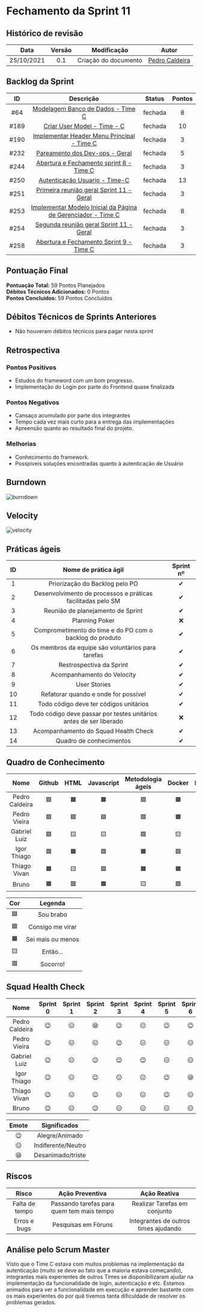 # Fechamento da Sprint 11

## Histórico de revisão

|  **Data**  | **Versão** |   **Modificação**    |                     **Autor**                      |
| :--------: | :--------: | :------------------: | :------------------------------------------------: |
| 25/10/2021 |    0.1     | Criação do documento | [Pedro Caldeira](https://github.com/PedroMoraes39) |

## Backlog da Sprint

| **ID** |                                                        **Descrição**                                                        | **Status** | **Pontos** |
| :----: | :-------------------------------------------------------------------------------------------------------------------------: | :--------: | :--------: |
|  #64   |              [ Modelagem Banco de Dados - Time C](https://github.com/fga-eps-mds/2021-1-hospitalar/issues/64)               |  fechada   |     8      |
|  #189  |                 [Criar User Model - Time - C](https://github.com/fga-eps-mds/2021-1-hospitalar/issues/189)                  |  fechada   |     10     |
|  #190  |          [Implementar Header Menu Principal - Time C](https://github.com/fga-eps-mds/2021-1-hospitalar/issues/190)          |  fechada   |     3      |
|  #232  |                [Pareamento dos Dev-ops - Geral](https://github.com/fga-eps-mds/2021-1-hospitalar/issues/232)                |  fechada   |     5      |
|  #244  |           [Abertura e Fechamento sprint 8 - Time C](https://github.com/fga-eps-mds/2021-1-hospitalar/issues/244)            |  fechada   |     3      |
|  #250  |                [Autenticação Usuario - Time-C](https://github.com/fga-eps-mds/2021-1-hospitalar/issues/250)                 |  fechada   |     13     |
|  #251  |           [Primeira reunião geral Sprint 11 - Geral](https://github.com/fga-eps-mds/2021-1-hospitalar/issues/251)           |  fechada   |     3      |
|  #253  | [Implementar Modelo Inicial da Página de Gerenciador - Time C](https://github.com/fga-eps-mds/2021-1-hospitalar/issues/253) |  fechada   |     8      |
|  #254  |           [Segunda reunião geral Sprint 11 - Geral](https://github.com/fga-eps-mds/2021-1-hospitalar/issues/254)            |  fechada   |     3      |
|  #258  |           [Abertura e Fechamento Sprint 9 - Time C ](https://github.com/fga-eps-mds/2021-1-hospitalar/issues/258)           |  fechada   |     3      |

## Pontuação Final

**Pontuação Total:** 59 Pontos Planejados <br>
**Débitos Técnicos Adicionados:** 0 Pontos <br>
**Pontos Concluídos:** 59 Pontos Concluídos <br>

## Débitos Técnicos de Sprints Anteriores

- Não houveram débitos técnicos para pagar nesta sprint

## Retrospectiva

### Pontos Positivos

- Estudos do frameword com um bom progresso.
- Implementação do Login por parte do Frontend quase finalizada

### Pontos Negativos

- Cansaço acumulado por parte dos integrantes
- Tempo cada vez mais curto para a entrega das implementações
- Apreensão quanto ao resultado final do projeto.

### Melhorias

- Conhecimento do framework.
- Posspiveis soluções encontradas quanto à autenticação de Usuário

## Burndown

![burndown](https://github.com/fga-eps-mds/2021-1-hospitalar/blob/main/docs/assets/sprints/time_c/sprint_11/burndown11.png?raw=true)

## Velocity

![velocity](https://github.com/fga-eps-mds/2021-1-hospitalar/blob/main/docs/assets/sprints/time_c/sprint_11/velocity11.png?raw=true)

## Práticas ágeis

| ID  |                        Nome de prática ágil                        | Sprint nº |
| :-: | :----------------------------------------------------------------: | :-------: |
|  1  |                   Priorização do Backlog pelo PO                   | &#10004;  |
|  2  |    Desenvolvimento de processos e práticas facilitadas pelo SM     | &#10004;  |
|  3  |                 Reunião de planejamento de Sprint                  | &#10004;  |
|  4  |                           Planning Poker                           | &#10060;  |
|  5  |      Comprometimento do time e do PO com o backlog do produto      | &#10004;  |
|  6  |         Os membros da equipe são voluntários para tarefas          | &#10004;  |
|  7  |                      Restrospectiva da Sprint                      | &#10004;  |
|  8  |                     Acompanhamento do Velocity                     | &#10004;  |
|  9  |                            User Stories                            | &#10004;  |
| 10  |                Refatorar quando e onde for possível                | &#10004;  |
| 11  |               Todo código deve ter códigos unitários               | &#10004;  |
| 12  | Todo código deve passar por testes unitários antes de ser liberado | &#10060;  |
| 13  |                Acompanhamento do Squad Health Check                | &#10004;  |
| 14  |                      Quadro de conhecimentos                       | &#10004;  |

## Quadro de Conhecimento

|      Nome      |  Github   |   HTML    | Javascript | Metodologia ágeis |  Docker   |  Django   |  Mongodb  |
| :------------: | :-------: | :-------: | :--------: | :---------------: | :-------: | :-------: | :-------: |
| Pedro Caldeira | &#129001; | &#128999; | &#128999;  |     &#129001;     | &#128999; | &#129000; | &#129000; |
|  Pedro Vieira  | &#129001; | &#129001; | &#128998;  |     &#129001;     | &#128999; | &#128999; | &#129001; |
|  Gabriel Luiz  | &#129001; | &#129000; | &#129000;  |     &#129001;     | &#129000; | &#129000; | &#129000; |
|  Igor Thiago   | &#129001; | &#128999; | &#129001;  |     &#128999;     | &#129001; | &#129001; | &#129001; |
|  Thiago Vivan  | &#128999; | &#129000; | &#129001;  |     &#128999;     | &#128999; | &#129000; | &#128997; |
|     Bruno      | &#128999; | &#129001; | &#128999;  |     &#129000;     | &#129001; | &#129000; | &#128997; |

|    Cor    |      Legenda      |
| :-------: | :---------------: |
| &#128998; |     Sou brabo     |
| &#129001; | Consigo me virar  |
| &#128999; | Sei mais ou menos |
| &#129000; |     Então...      |
| &#128997; |     Socorro!      |

## Squad Health Check

|      Nome      | Sprint 0  | Sprint 1  | Sprint 2  | Sprint 3  | Sprint 4  | Sprint 5  | Sprint 6  | Sprint 7  | Sprint 8  | Sprint 9  | Sprint 10 | Sprint 11 |
| :------------: | :-------: | :-------: | :-------: | :-------: | :-------: | :-------: | :-------: | :-------: | :-------: | :-------: | :-------: | :-------: |
| Pedro Caldeira | &#128521; | &#128529; | &#128554; | &#128521; | &#128529; | &#128521; | &#128521; | &#128529; | &#128529; | &#128529; | &#128521; | &#128529; |
|  Pedro Vieira  | &#128521; | &#128529; | &#128529; | &#128521; | &#128529; | &#128529; | &#128529; | &#128529; | &#128521; | &#128521; | &#128529; | &#128554; |
|  Gabriel Luiz  | &#128521; | &#128529; | &#128521; | &#128521; | &#128521; | &#128529; | &#128529; | &#128529; | &#128521; | &#128554; | &#128529; | &#128529; |
|  Igor Thiago   | &#128521; | &#128529; | &#128521; | &#128529; | &#128529; | &#128521; | &#128554; | &#128521; | &#128521; | &#128529; | &#128554; | &#128529; |
|  Thiago Vivan  | &#128521; | &#128529; | &#128521; | &#128529; | &#128529; | &#128521; | &#128529; | &#128529; | &#128521; | &#128529; | &#128554; | &#128521; |
|     Bruno      | &#128521; | &#128529; | &#128521; | &#128529; | &#128529; | &#128529; | &#128529; | &#128554; | &#128521; | &#128529; | &#128529; | &#128554; |

|   Emote   |    Significados    |
| :-------: | :----------------: |
| &#128521; |   Alegre/Animado   |
| &#128529; | Indiferente/Neutro |
| &#128554; | Desanimado/triste  |

## Riscos

|   **Risco**    |            **Ação Preventiva**            |           **Ação Reativa**           |
| :------------: | :---------------------------------------: | :----------------------------------: |
| Falta de tempo | Passando tarefas para quem tem mais tempo |     Realizar Tarefas em conjunto     |
|  Erros e bugs  |            Pesquisas em Fóruns            | Integrantes de outros times ajudando |

<!-- ## Burndown de Riscos (???) -->

## Análise pelo Scrum Master

Visto que o Time C estava com muitos problemas na implementação da autenticação (muito se deve ao fato que a maioria estava começando), integrantes mais experientes de outros Times se disponibilizaram ajudar na implementação da funcionalidade de login, autenticação e etc. Estamos animados para ver a funcionalidade em execução e aprender bastante com os mais experientes do por quê tivemos tanta dificuldade de resolver os problemas gerados.
